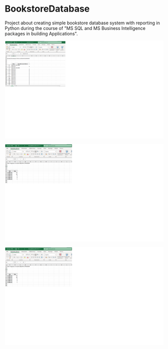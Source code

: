 # BookstoreDatabase
Project about creating simple bookstore database system with reporting in Python during the course of "MS SQL and MS Business Intelligence packages in building
Applications".

![Schemat](https://github.com/Jannixen/BookstoreDatabase/blob/main/img/report1.png)

![Raport1](https://github.com/Jannixen/BookstoreDatabase/blob/main/img/report2.png)

![Raport2](https://github.com/Jannixen/BookstoreDatabase/blob/main/img/report2.png)
